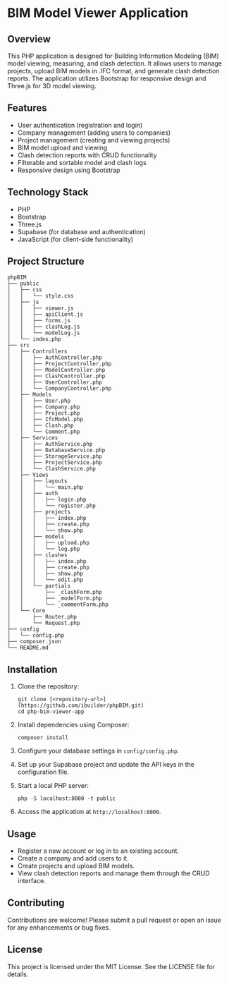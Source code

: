 # BIM Model Viewer Application

## Overview
This PHP application is designed for Building Information Modeling (BIM) model viewing, measuring, and clash detection. It allows users to manage projects, upload BIM models in .IFC format, and generate clash detection reports. The application utilizes Bootstrap for responsive design and Three.js for 3D model viewing.

## Features
- User authentication (registration and login)
- Company management (adding users to companies)
- Project management (creating and viewing projects)
- BIM model upload and viewing
- Clash detection reports with CRUD functionality
- Filterable and sortable model and clash logs
- Responsive design using Bootstrap

## Technology Stack
- PHP
- Bootstrap
- Three.js
- Supabase (for database and authentication)
- JavaScript (for client-side functionality)

## Project Structure
```
phpBIM
├── public
│   ├── css
│   │   └── style.css
│   ├── js
│   │   ├── viewer.js
│   │   ├── apiClient.js
│   │   ├── forms.js
│   │   ├── clashLog.js
│   │   └── modelLog.js
│   └── index.php
├── src
│   ├── Controllers
│   │   ├── AuthController.php
│   │   ├── ProjectController.php
│   │   ├── ModelController.php
│   │   ├── ClashController.php
│   │   ├── UserController.php
│   │   └── CompanyController.php
│   ├── Models
│   │   ├── User.php
│   │   ├── Company.php
│   │   ├── Project.php
│   │   ├── IfcModel.php
│   │   ├── Clash.php
│   │   └── Comment.php
│   ├── Services
│   │   ├── AuthService.php
│   │   ├── DatabaseService.php
│   │   ├── StorageService.php
│   │   ├── ProjectService.php
│   │   └── ClashService.php
│   ├── Views
│   │   ├── layouts
│   │   │   └── main.php
│   │   ├── auth
│   │   │   ├── login.php
│   │   │   └── register.php
│   │   ├── projects
│   │   │   ├── index.php
│   │   │   ├── create.php
│   │   │   └── show.php
│   │   ├── models
│   │   │   ├── upload.php
│   │   │   └── log.php
│   │   ├── clashes
│   │   │   ├── index.php
│   │   │   ├── create.php
│   │   │   ├── show.php
│   │   │   └── edit.php
│   │   └── partials
│   │       ├── _clashForm.php
│   │       ├── _modelForm.php
│   │       └── _commentForm.php
│   └── Core
│       ├── Router.php
│       └── Request.php
├── config
│   └── config.php
├── composer.json
└── README.md
```

## Installation
1. Clone the repository:
   ```
   git clone [<repository-url>](https://github.com/ibuilder/phpBIM.git)
   cd php-bim-viewer-app
   ```

2. Install dependencies using Composer:
   ```
   composer install
   ```

3. Configure your database settings in `config/config.php`.

4. Set up your Supabase project and update the API keys in the configuration file.

5. Start a local PHP server:
   ```
   php -S localhost:8000 -t public
   ```

6. Access the application at `http://localhost:8000`.

## Usage
- Register a new account or log in to an existing account.
- Create a company and add users to it.
- Create projects and upload BIM models.
- View clash detection reports and manage them through the CRUD interface.

## Contributing
Contributions are welcome! Please submit a pull request or open an issue for any enhancements or bug fixes.

## License
This project is licensed under the MIT License. See the LICENSE file for details.
